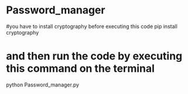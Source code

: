 # Password_manager
#you have to install cryptography before executing this code
pip install cryptography
# and then run the code by executing this command on the terminal
python Password_manager.py
